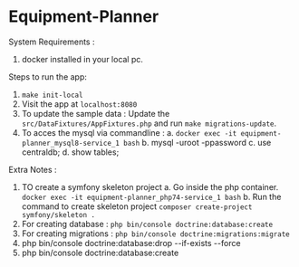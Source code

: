 # Equipment-Planner

System Requirements : 
1. docker installed in your local pc.

Steps to run the app:
1. `make init-local`
2. Visit the app at `localhost:8080`
3. To update the sample data : Update the `src/DataFixtures/AppFixtures.php` and run   `make migrations-update`.
4. To acces the mysql via commandline : 
    a. `docker exec -it equipment-planner_mysql8-service_1 bash`
    b. mysql -uroot -ppassword
    c. use centraldb;
    d. show tables;




Extra Notes : 
1. TO create a symfony skeleton project
    a. Go inside the php container. `docker exec -it equipment-planner_php74-service_1 bash`
    b. Run the command to create skeleton project `composer create-project symfony/skeleton .`
2. For creating database : `php bin/console doctrine:database:create`
3. For creating migrations  : `php bin/console doctrine:migrations:migrate`
4. php bin/console doctrine:database:drop --if-exists --force
5. php bin/console doctrine:database:create